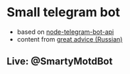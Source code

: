 # Small telegram bot

- based on [node-telegram-bot-api](https://github.com/yagop/node-telegram-bot-api)
- content from [great advice (Russian)](http://fucking-great-advice.ru)

## Live: @SmartyMotdBot
